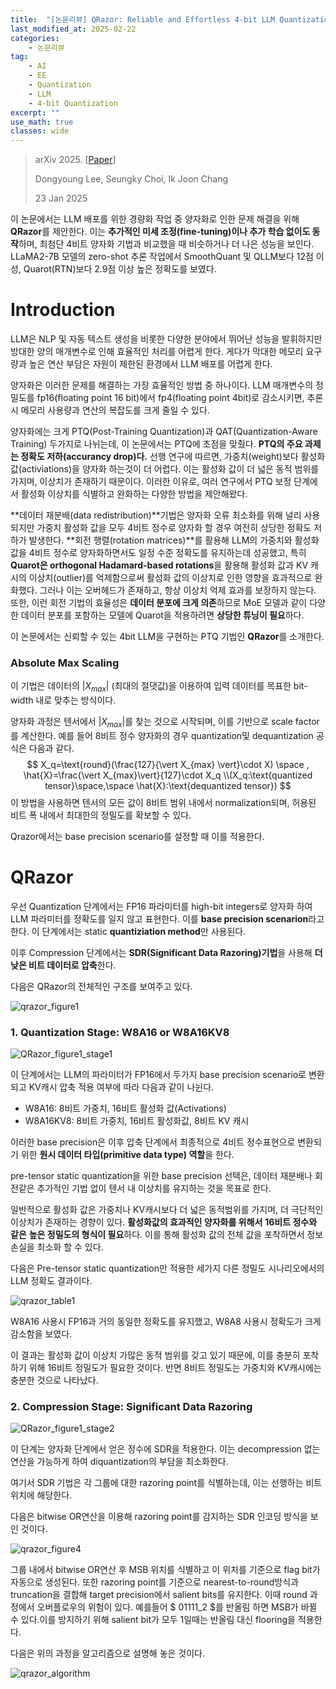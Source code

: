 ```yaml
---
title:  "[논문리뷰] QRazor: Reliable and Effortless 4-bit LLM Quantization by Significant Data Razoring"
last_modified_at: 2025-02-22
categories:
    - 논문리뷰
tag: 
    - AI
    - EE
    - Quantization
    - LLM
    - 4-bit Quantization
excerpt: ""
use_math: true
classes: wide
---
```


> arXiv 2025. [[Paper](https://arxiv.org/abs/2501.13331)]
>
> Dongyoung Lee, Seungky Choi, Ik Joon Chang
>
> 23 Jan 2025



이 논문에서는 LLM 배포를 위한 경량화 작업 중 양자화로 인한 문제 해결을 위해 **QRazor**를 제안한다. 이는 **추가적인 미세 조정(fine-tuning)이나 추가 학습 없이도 동작**하며, 최첨단 4비트 양자화 기법과 비교했을 때 비슷하거나 더 나은 성능을 보인다. LLaMA2-7B 모델의 zero-shot 추론 작업에서 SmoothQuant 및 QLLM보다 12점 이성, Quarot(RTN)보다 2.9점 이상 높은 정확도를 보였다.

# Introduction

LLM은 NLP 및 자동 텍스트 생성을 비롯한 다양한 분야에서 뛰어난 성능을 발휘하지만 방대한 양의 매개변수로 인해 효율적인 처리를 어렵게 한다. 게다가 막대한 메모리 요구량과 높은 연산 부담은 자원이 제한된 환경에서 LLM 배포를 어렵게 한다. 

 양자화은 이러한 문제를 해결하는 가장 효율적인 방법 중 하나이다. LLM 매개변수의 정밀도를 fp16(floating point 16 bit)에서 fp4(floating point 4bit)로 감소시키면, 추론시 메모리 사용량과 연산의 복잡도를 크게 줄일 수 있다.

 양자화에는 크게 PTQ(Post-Training Quantization)과 QAT(Quantization-Aware Training) 두가지로 나뉘는데, 이 논문에서는 PTQ에 초점을 맞췄다. **PTQ의 주요 과제는 정확도 저하(accurancy drop)다.** 선행 연구에 따르면, 가중치(weight)보다 활성화 값(activiations)을 양자화 하는것이 더 어렵다. 이는 활성화 값이 더 넓은 동적 범위를 가지며, 이상치가 존재하기 때문이다. 이러한 이유로, 여러 연구에서 PTQ 보정 단계에서 활성화 이상치를 식별하고 완화하는 다양한 방법을 제안해왔다.

 **데이터 재분배(data redistribution)**기법은 양자화 오류 최소화를 위해 널리 사용되지만 가중치 활성화 값을 모두 4비트 정수로 양자화 할 경우 여전히 상당한 정확도 저하가 발생한다. **회전 행렬(rotation matrices)**를 활용해 LLM의 가중치와 활성화 값을 4비트 정수로 양자화하면서도 일정 수준 정확도를 유지하는데 성공했고, 특히 **Quarot은 orthogonal Hadamard-based rotations**을 활용해 활성화 값과 KV 캐시의 이상치(outlier)를 억제함으로써 활성화 값의 이상치로 인한 영향을 효과적으로 완화했다. 그러나 이는 오버헤드가 존재하고, 항상 이상치 억제 효과를 보장하지 않는다. 또한, 이런 회전 기법의 효율성은 **데이터 분포에 크게 의존**하므로 MoE 모델과 같이 다양한 데이터 분포를 포함하는 모델에 Quarot을 적용하려면 **상당한 튜닝이 필요**하다.

 이 논문에서는 신뢰할 수 있는 4bit LLM을 구현하는 PTQ 기법인 **QRazor**를 소개한다. 

### Absolute Max Scaling

이 기법은 데이터의 $\vert X_{max} \vert$ (최대의 절댓값)을 이용하여 입력 데이터를 목표한 bit-width 내로 맞추는 방식이다.

양자화 과정은 텐서에서 $\vert X_{max} \vert$를 찾는 것으로 시작되며, 이를 기반으로 scale factor를 계산한다. 예를 들어 8비트 정수 양자화의 경우 quantization및 dequantization 공식은 다음과 같다.
$$
X_q=\text{round}(\frac{127}{\vert X_{max} \vert}\cdot X) \space , \hat{X}=\frac{\vert X_{max}\vert}{127}\cdot X_q \\(X_q:\text{quantized tensor}\space,\space \hat{X}:\text{dequantized tensor})
$$
이 방법을 사용하면 텐서의 모든 값이 8비트 범위 내에서 normalization되며, 허용된 비트 폭 내에서 최대한의 정밀도를 확보할 수 있다.

Qrazor에서는 base precision scenario를 설정할 때 이를 적용한다.

# QRazor

우선 Quantization 단계에서는 FP16 파라미터를 high-bit integers로 양자화 하여 LLM 파라미터를 정확도를 일지 않고 표현한다. 이를 **base precision scenarion**라고 한다. 이 단계에서는 static **quantiziation method**만 사용된다. 

이후 Compression 단계에서는 **SDR(Significant Data Razoring)기법**을 사용해 **더 낮은 비트 데이터로 압축**한다.

다음은 QRazor의 전체적인 구조를 보여주고 있다.

![qrazor_figure1](../../assets/img/2025-02-17-qrazor/qrazor_figure1.png)



###  1. Quantization Stage: W8A16 or W8A16KV8

![QRazor_figure1_stage1](../../assets/img/2025-02-17-qrazor/QRazor_figure1_stage1.png)

이 단계에서는 LLM의 파라미터가 FP16에서 두가지 base precision scenario로 변환되고 KV캐시 압축 적용 여부에 따라 다음과 같이 나뉜다.

- W8A16: 8비트 가중치, 16비트 활성화 값(Activations)
- W8A16KV8: 8비트 가중치, 16비트 활성화값, 8비트 KV 캐시

이러한 base precision은 이후 압축 단계에서 최종적으로 4비트 정수표현으로 변환되기 위한 **원시 데이터 타입(primitive data type) 역할**을 한다.

pre-tensor static quantization을 위한 base precision 선택은, 데이터 재분배나 회전같은 추가적인 기법 없이 텐서 내 이상치를 유지하는 것을 목표로 한다. 

일반적으로 활성화 값은 가중치나 KV캐시보다 더 넓은 동적범위를 가지며, 더 극단적인 이상치가 존재하는 경향이 있다. **활성화값의 효과적인 양자화를 위해서** **16비트 정수와 같은** **높은 정밀도의 형식이 필요**하다. 이를 통해 활성화 값의 전체 값을 포착하면서 정보 손실을 최소화 할 수 있다.

다음은 Pre-tensor static quantization만 적용한 세가지 다른 정밀도 시나리오에서의  LLM 정확도 결과이다.

![qrazor_table1](../../assets/img/2025-02-17-qrazor/qrazor_table1.png)

W8A16 사용시 FP16과 거의 동일한 정확도를 유지했고, W8A8 사용시 정확도가 크게 감소함을 보였다. 

이 결과는 활성화 값이 이상치 가많은 동적 범위를 갖고 있기 때문에, 이를 충분히 포착하기 위해 16비트 정밀도가 필요한 것이다. 반면 8비트 정밀도는 가중치와 KV캐시에는 충분한 것으로 나타났다.

### 2. Compression Stage: Significant Data Razoring

![QRazor_figure1_stage2](../../assets/img/2025-02-17-qrazor/QRazor_figure1_stage2.png)

이 단계는 양자화 단계에서 얻은 정수에 SDR을 적용한다. 이는 decompression 없는 연산을 가능하게 하여 diquantization의 부담을 최소화한다.

여기서 SDR 기법은 각 그룹에 대한 razoring point를 식별하는데, 이는 선행하는 비트 위치에 해당한다.

다음은 bitwise OR연산을 이용해 razoring point를 감지하는 SDR 인코딩 방식을 보인 것이다.

![qrazor_figure4](../../assets/img/2025-02-17-qrazor/qrazor_figure4.png)

그룹 내에서 bitwise OR연산 후 MSB 위치를 식별하고 이 위치를 기준으로 flag bit가 자동으로 생성된다. 또한 razoring point를 기준으로 nearest-to-round방식과 truncation을 결합해 target precision에서 salient bits를 유지한다. 이때 round 과정에서 오버플로우의 위험이 있다. 예를들어 $ 01111_2 $를 반올림 하면 MSB가 바뀔 수 있다.이를 방지하기 위해 salient bit가 모두 1일때는 반올림 대신 flooring을 적용한다.

다음은 위의 과정을 알고리즘으로 설명해 놓은 것이다.

![qrazor_algorithm](../../assets/img/2025-02-17-qrazor/qrazor_algorithm.png)

